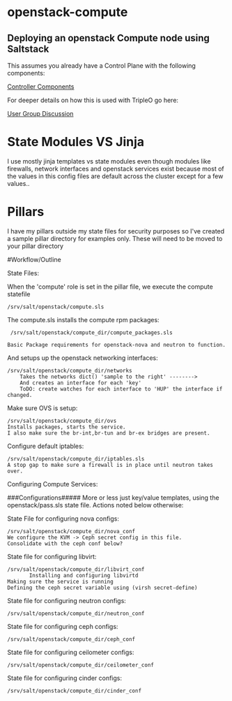 # openstack-compute

## Deploying an openstack Compute node using Saltstack 
This assumes you already have a Control Plane with the following components:

[Controller Components](ControllerReqs.md)

For deeper details on how this is used with TripleO go here:

[User Group Discussion](Cloud-Update.pdf)

# State Modules VS Jinja

I use mostly jinja templates vs state modules even  though modules like firewalls, network interfaces and openstack services exist because most of the values in this config files are default across the cluster except for a few values..

# Pillars
I have my pillars outside my state files for security purposes so I've created a sample pillar directory for examples only.  These will need to be moved to your pillar directory

#Workflow/Outline

State Files:

When the 'compute' role is set in the pillar file, we execute the compute statefile 

	/srv/salt/openstack/compute.sls

The compute.sls installs the compute rpm packages:

	 /srv/salt/openstack/compute_dir/compute_packages.sls

	Basic Package requirements for openstack-nova and neutron to function.

And setups up the openstack networking interfaces:

	/srv/salt/openstack/compute_dir/networks
		Takes the networks dict() 'sample to the right' -------->
		And creates an interface for each 'key'
		ToDO: create watches for each interface to 'HUP' the interface if changed.
		
Make sure OVS is setup:

	/srv/salt/openstack/compute_dir/ovs
	Installs packages, starts the service.  
	I also make sure the br-int,br-tun and br-ex bridges are present. 
	
Configure default iptables:

	/srv/salt/openstack/compute_dir/iptables.sls
	A stop gap to make sure a firewall is in place until neutron takes over.
Configuring Compute Services:


###Configurations#####
More or less just key/value templates, using the openstack/pass.sls state file. Actions noted below otherwise:

State File for configuring nova  configs:

	/srv/salt/openstack/compute_dir/nova_conf
	We configure the KVM -> Ceph secret config in this file.  
	Consolidate with the ceph conf below?

State file for configuring libvirt:

	/srv/salt/openstack/compute_dir/libvirt_conf
           Installing and configuring libvirtd 
	Making sure the service is running
	Defining the ceph secret variable using (virsh secret-define)
State file for configuring neutron configs:

	/srv/salt/openstack/compute_dir/neutron_conf

State file for configuring ceph configs:

	/srv/salt/openstack/compute_dir/ceph_conf

State file for configuring ceilometer configs:

	/srv/salt/openstack/compute_dir/ceilometer_conf

State file for configuring cinder configs:

	/srv/salt/openstack/compute_dir/cinder_conf
